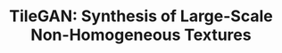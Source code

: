 ---
title: "TileGAN: Synthesis of Large-Scale Non-Homogeneous Textures"
venue: ACM Transactions on Graphics (Proceedings of SIGGRAPH) 2019.
year: 2019
projecturl: tilegan
authors: 
- Anna Frühstück
- Ibraheem Alhashim
- Peter Wonka
thumbnail: assets/publications/tilegan.jpg
links:
- name: PDF
  type: pdf
  url: 'https://arxiv.org/pdf/1904.12795'
- name: Code
  type: github
  url: 'http://github.com/afruehstueck/tileGAN'
- name: Video
  type: youtube 
  url: 'http://www.youtube.com/watch?v=ye_HZOdW7kg'
- name: arXiv
  type: arxiv 
  url: 'https://arxiv.org/abs/1904.12795'
citation: 
  linkname: tileGAN
  text: >
    @article{Fruehstueck2019TileGAN,<br>
     &nbsp;&nbsp;title =      {{TileGAN}: Synthesis of Large-Scale Non-Homogeneous Textures},<br>
     &nbsp;&nbsp;author =     {Fr\"{u}hst\"{u}ck, Anna and Alhashim, Ibraheem and Wonka, Peter},<br>
     &nbsp;&nbsp;journal =    {ACM Transactions on Graphics (Proc. SIGGRAPH) },<br>
     &nbsp;&nbsp;issue_date = {July 2019},<br>
     &nbsp;&nbsp;volume =     {38},<br>
     &nbsp;&nbsp;number =     {4},<br>
     &nbsp;&nbsp;year =       {2019}<br>
    }
---